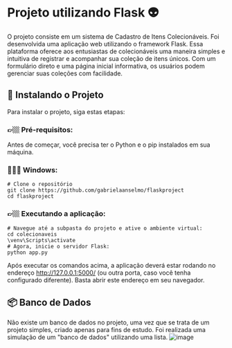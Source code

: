 # Projeto utilizando Flask 👽

O projeto consiste em um sistema de Cadastro de Itens Colecionáveis. Foi desenvolvida uma aplicação web utilizando o framework Flask. Essa plataforma oferece aos entusiastas de colecionáveis uma maneira simples e intuitiva de registrar e acompanhar sua coleção de itens únicos. Com um formulário direto e uma página inicial informativa, os usuários podem gerenciar suas coleções com facilidade.

## 🚀 Instalando o Projeto

Para instalar o projeto, siga estas etapas:

### 👉🏼 Pré-requisitos:

Antes de começar, você precisa ter o Python e o pip instalados em sua máquina.

### 👩🏻‍💻 Windows:

```
# Clone o repositório
git clone https://github.com/gabrielaanselmo/flaskproject
cd flaskproject
```

### 👉🏼 Executando a aplicação:
```
# Navegue até a subpasta do projeto e ative o ambiente virtual:
cd colecionaveis
\venv\Scripts\activate
# Agora, inicie o servidor Flask:
python app.py
```
Após executar os comandos acima, a aplicação deverá estar rodando no endereço http://127.0.0.1:5000/ (ou outra porta, caso você tenha configurado diferente). Basta abrir este endereço em seu navegador.

## 📦 Banco de Dados
Não existe um banco de dados no projeto, uma vez que se trata de um projeto simples, criado apenas para fins de estudo. Foi realizada uma simulação de um "banco de dados" utilizando uma lista.
![image](https://github.com/gabrielaanselmo/flaskproject/assets/112910372/d74f20ea-6256-4539-a4d8-019796eab8b0)

